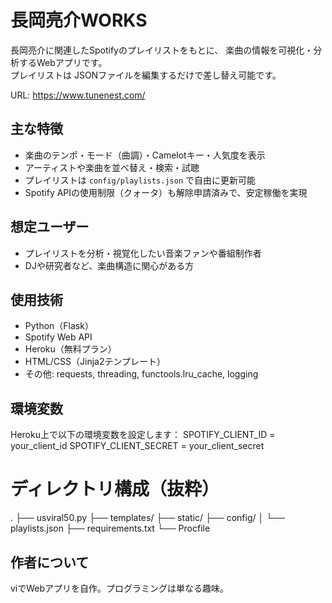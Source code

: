 # 長岡亮介WORKS

長岡亮介に関連したSpotifyのプレイリストをもとに、
楽曲の情報を可視化・分析するWebアプリです。  
プレイリストは JSONファイルを編集するだけで差し替え可能です。

URL: https://www.tunenest.com/

## 主な特徴

- 楽曲のテンポ・モード（曲調）・Camelotキー・人気度を表示
- アーティストや楽曲を並べ替え・検索・試聴
- プレイリストは `config/playlists.json` で自由に更新可能
- Spotify APIの使用制限（クォータ）も解除申請済みで、安定稼働を実現

## 想定ユーザー

- プレイリストを分析・視覚化したい音楽ファンや番組制作者
- DJや研究者など、楽曲構造に関心がある方

## 使用技術

- Python（Flask）
- Spotify Web API
- Heroku（無料プラン）
- HTML/CSS（Jinja2テンプレート）
- その他: requests, threading, functools.lru_cache, logging

## 環境変数

Heroku上で以下の環境変数を設定します：
SPOTIFY_CLIENT_ID = your_client_id
SPOTIFY_CLIENT_SECRET = your_client_secret

# ディレクトリ構成（抜粋）

.
├── usviral50.py
├── templates/
├── static/
├── config/
│ └── playlists.json
├── requirements.txt
└── Procfile

## 作者について

viでWebアプリを自作。プログラミングは単なる趣味。
